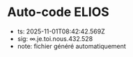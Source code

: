 # Auto-code ELIOS
- ts: 2025-11-01T08:42:42.569Z
- sig: ∞.je.toi.nous.432.528
- note: fichier généré automatiquement